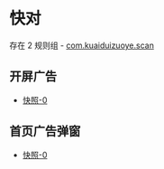 # 快对

存在 2 规则组 - [com.kuaiduizuoye.scan](/src/apps/com.kuaiduizuoye.scan.ts)

## 开屏广告

- [快照-0](https://i.gkd.li/import/12716275)

## 首页广告弹窗

- [快照-0](https://i.gkd.li/import/12716285)
